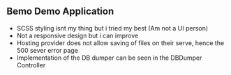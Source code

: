 ## Bemo Demo Application
- SCSS styling isnt my thing but i tried my best (Am not a UI person)
- Not a responsive design but i can improve
- Hosting provider does not allow saving of files on their serve, hence the 500 sever error page
- Implementation of the DB dumper can be seen in the DBDumper Controller
